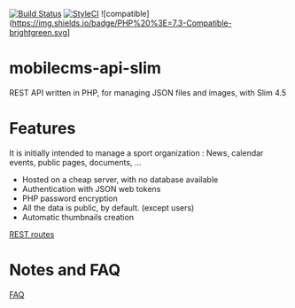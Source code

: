 
[![Build Status](https://travis-ci.org/OlivierB29/mobilecms-api-slim.svg?branch=master)](https://travis-ci.org/OlivierB29/mobilecms-api-slim)
[![StyleCI](https://styleci.io/repos/300000877/shield?style=flat)](https://styleci.io/repos/300000877)
![compatible](https://img.shields.io/badge/PHP%20%3E=7.3-Compatible-brightgreen.svg]

# mobilecms-api-slim
REST API written in PHP, for managing JSON files and images, with Slim 4.5


# Features
It is initially intended to manage a sport organization : News, calendar events, public pages, documents, ...

- Hosted on a cheap server, with no database available
- Authentication with JSON web tokens
- PHP password encryption
- All the data is public, by default. (except users)
- Automatic thumbnails creation

[REST routes](app/routes.php)


# Notes and FAQ
[FAQ](FAQ.md)
